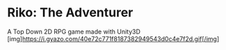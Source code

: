 # Riko: The Adventurer 
A Top Down 2D RPG game made with Unity3D
[img]https://i.gyazo.com/40e72c771f8187382949543d0c4e7f2d.gif[/img]
